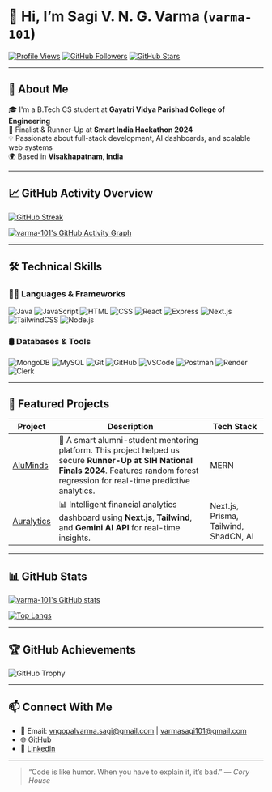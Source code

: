# 👋 Hi, I’m Sagi V. N. G. Varma (`varma-101`)

[![Profile Views](https://komarev.com/ghpvc/?username=varma-101&color=blue)](https://github.com/varma-101)
[![GitHub Followers](https://img.shields.io/github/followers/varma-101?label=Followers&style=social)](https://github.com/varma-101?tab=followers)
[![GitHub Stars](https://img.shields.io/github/stars/varma-101?style=social)](https://github.com/varma-101?tab=stars)

---

## 🧭 About Me

🎓 I'm a B.Tech CS student at **Gayatri Vidya Parishad College of Engineering**  
🚀 Finalist & Runner-Up at **Smart India Hackathon 2024**  
💡 Passionate about full-stack development, AI dashboards, and scalable web systems  
🌍 Based in **Visakhapatnam, India**  

---

## 📈 GitHub Activity Overview

<!-- GitHub Streak (from working mirror) -->
[![GitHub Streak](https://streak-stats.demolab.com?user=varma-101&theme=dark&hide_border=true)](https://git.io/streak-stats)

<!-- GitHub Contribution Graph (uses a different generator) -->
[![varma-101's GitHub Activity Graph](https://github-readme-activity-graph.vercel.app/graph?username=varma-101&theme=github-compact&hide_border=true)](https://github.com/varma-101)

---


## 🛠️ Technical Skills

### 🧑‍💻 Languages & Frameworks
![Java](https://img.shields.io/badge/-Java-007396?style=flat&logo=java)
![JavaScript](https://img.shields.io/badge/-JavaScript-F7DF1E?style=flat&logo=javascript)
![HTML](https://img.shields.io/badge/-HTML5-E34F26?style=flat&logo=html5)
![CSS](https://img.shields.io/badge/-CSS3-1572B6?style=flat&logo=css3)
![React](https://img.shields.io/badge/-React-61DAFB?style=flat&logo=react)
![Express](https://img.shields.io/badge/-Express-000000?style=flat&logo=express)
![Next.js](https://img.shields.io/badge/-Next.js-000000?style=flat&logo=nextdotjs)
![TailwindCSS](https://img.shields.io/badge/-TailwindCSS-38B2AC?style=flat&logo=tailwindcss)
![Node.js](https://img.shields.io/badge/-Node.js-339933?style=flat&logo=nodedotjs)

### 🛢️ Databases & Tools
![MongoDB](https://img.shields.io/badge/-MongoDB-47A248?style=flat&logo=mongodb)
![MySQL](https://img.shields.io/badge/-MySQL-4479A1?style=flat&logo=mysql)
![Git](https://img.shields.io/badge/-Git-F05032?style=flat&logo=git)
![GitHub](https://img.shields.io/badge/-GitHub-181717?style=flat&logo=github)
![VSCode](https://img.shields.io/badge/-VSCode-007ACC?style=flat&logo=visualstudiocode)
![Postman](https://img.shields.io/badge/-Postman-FF6C37?style=flat&logo=postman)
![Render](https://img.shields.io/badge/-Render-46E3B7?style=flat&logo=render)
![Clerk](https://img.shields.io/badge/-Clerk-white?style=flat&logo=clerk)

---

## 📌 Featured Projects

| Project | Description | Tech Stack |
|--------|-------------|------------|
| [AluMinds](https://github.com/varma-101/AluMinds) | 🚀 A smart alumni-student mentoring platform. This project helped us secure **Runner-Up at SIH National Finals 2024**. Features random forest regression for real-time predictive analytics. | MERN |
| [Auralytics](https://github.com/varma-101/Auralytics) | 📊 Intelligent financial analytics dashboard using **Next.js**, **Tailwind**, and **Gemini AI API** for real-time insights. | Next.js, Prisma, Tailwind, ShadCN, AI |

---

## 📊 GitHub Stats

[![varma-101's GitHub stats](https://github-readme-stats.vercel.app/api?username=varma-101&show_icons=true&theme=github_dark&count_private=true)](https://github.com/varma-101)

[![Top Langs](https://github-readme-stats.vercel.app/api/top-langs/?username=varma-101&layout=compact&theme=github_dark)](https://github.com/varma-101)

---

## 🏆 GitHub Achievements

<img src="https://github-profile-trophy.vercel.app/?username=varma-101&theme=radical&no-frame=true&row=1&margin-w=15&margin-h=15" alt="GitHub Trophy">

---

## 📫 Connect With Me

- 📧 Email: vngopalvarma.sagi@gmail.com  |  varmasagi101@gmail.com
- 🌐 [GitHub](https://github.com/varma-101)  
- 💼 [LinkedIn](https://www.linkedin.com/in/varma-sagi-89a024253/)

---

> “Code is like humor. When you have to explain it, it’s bad.” — *Cory House*

